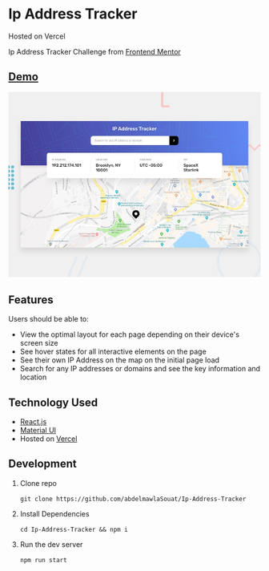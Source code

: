 # Ip Address Tracker

Hosted on Vercel

Ip Address Tracker Challenge from [Frontend Mentor](https://www.frontendmentor.io/challenges/ip-address-tracker-I8-0yYAH0)

## [Demo](https://ip-address-tracker-smoky-one.vercel.app)

![Preview](./design/desktop-preview.jpg)

## Features

Users should be able to:

- View the optimal layout for each page depending on their device's screen size
- See hover states for all interactive elements on the page
- See their own IP Address on the map on the initial page load
- Search for any IP addresses or domains and see the key information and location

## Technology Used

- [React.js](https://reactjs.org/)
- [Material UI](https://material-ui.com/)
- Hosted on [Vercel](https://vercel.com/)

## Development

1. Clone repo

   ```
   git clone https://github.com/abdelmawlaSouat/Ip-Address-Tracker
   ```

2. Install Dependencies

   ```
   cd Ip-Address-Tracker && npm i
   ```

3. Run the dev server

   ```
   npm run start
   ```
